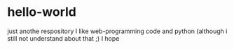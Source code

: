 # hello-world
just anothe respository
I like web-programming code and python (although i still not understand about that ;)
I hope
